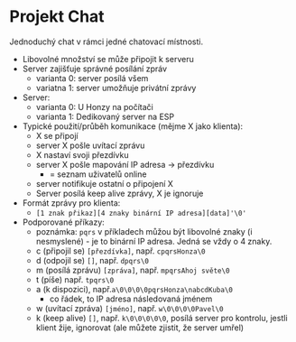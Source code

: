 # Projekt Chat

Jednoduchý chat v rámci jedné chatovací místnosti.

- Libovolné množství se může připojit k serveru
- Server zajišťuje správné posílání zpráv
    - varianta 0: server posílá všem
    - variatna 1: server umožňuje privátní zprávy
- Server:
    - varianta 0: U Honzy na počítači
    - varianta 1: Dedikovaný server na ESP
- Typické použití/průběh komunikace (mějme X jako klienta):
    - X se připojí
    - server X pošle uvítací zprávu
    - X nastaví svoji přezdívku
    - server X pošle mapování IP adresa -> přezdívku
        - = seznam uživatelů online
    - server notifikuje ostatní o připojení X
    - Server posílá keep alive zprávy, X je ignoruje
- Formát zprávy pro klienta:
    - `[1 znak přikaz][4 znaky binární IP adresa][data]'\0'`
- Podporované příkazy:
    - poznámka: `pqrs` v příkladech můžou být libovolné znaky (i nesmyslené) -
      je to binární IP adresa. Jedná se vždy o 4 znaky.
    - c (připojil se) `[přezdívka]`, např. `cpqrsHonza\0`
    - d (odpojil se) `[]`, např. `dpqrs\0`
    - m (posílá zprávu) `[zpráva]`, např. `mpqrsAhoj světe\0`
    - t (píše)  např. `tpqrs\0`
    - a (k dispozici), např.`a\0\0\0\0pqrsHonza\nabcdKuba\0`
        - co řádek, to IP adresa následovaná jménem
    - w (uvítací zpráva) `[jméno]`, např. `w\0\0\0\0Pavel\0`
    - k (keep alive) `[]`,  např. `k\0\0\0\0\0`, posílá server pro kontrolu, 
      jestli klient žije, ignorovat (ale můžete zjistit, že server umřel)
